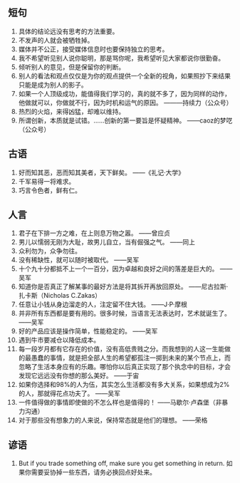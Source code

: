 <author-info date="1646059921507"></author-info>

## 短句

1. 具体的结论远没有思考的方法重要。
2. 不发声的人就会被牺牲掉。
3. 媒体并不公正，接受媒体信息时也要保持独立的思考。
4. 我不希望听见别人说你聪明，那是骂你呢，我希望听见大家都说你很勤奋。
5. 倾听别人的意见，但是保留你的判断。
6. 别人的看法和观点仅仅是为你的观点提供一个全新的视角，如果照抄下来结果只能是成为别人的影子。
7. 如果一个人顶级成功，能值得我们学习的，真的就不多了，因为同样的动作，他做就可以，你做就不行，因为时机和运气的原因。 ———持续力（公众号）
8. 热烈的火焰，来得凶猛，却难以维持。
9. 所谓创新，本质就是试错。……创新的第一要旨是怀疑精神。    ——caoz的梦呓（公众号）

## 古语

1. 好而知其恶，恶而知其美者，天下鲜矣。	——《礼记·大学》
2. 千军易得一将难求。
3. 巧言令色者，鲜有仁。

## 人言

1. 君子在下排一方之难，在上则息万物之嚣。	——曾应贞
2. 男儿以懦弱无刚为大耻，故男儿自立，当有倔强之气。	——同上
3. 众利勿为，众争勿往。
4. 没有稀缺性，就可以随时被取代。 ——吴军
5. 十个九十分都抵不上一个一百分，因为卓越和良好之间的落差是巨大的。  ——吴军
6. 知道你是否真正了解某事的最好方法是将其拆开再放回原处。           ——尼古拉斯·扎卡斯（Nicholas C.Zakas）
7. 任意让小钱从身边溜走的人，注定留不住大钱。   ——J·P·摩根
8. 并非所有东西都是要有用的。很多时候，当语言无法表达时，艺术就诞生了。     ——吴军
9. 好的产品应该是操作简单，性能稳定的。   ——吴军
10. 遇到牛市要减仓以降低成本。
11. 每一段岁月都有它存在的价值，没有高低贵贱之分。而我想到的人这一生能做的最愚蠢的事情，就是把全部人生的希望都孤注一掷到未来的某个节点上，而忽略了生活本身应有的乐趣。哪怕你以后真正实现了那个执念中的目标，才会发现它远远没有你想的那么美好。    ——于宙
12. 如果你选择和98%的人为伍，其实怎么生活都没有多大关系，如果想成为2%的人，那就得花点功夫了。   ——吴军
13. 一件值得做的事情即使做的不怎么样也是值得的！  ——马歇尔·卢森堡（非暴力沟通）
14. 对于那些没有想象力的人来说，保持常态就是他们的理想。    ——荣格

## 谚语

1. But if you trade something off, make sure you get something in return. 如果你需要妥协掉一些东西，请务必换回点好处来。